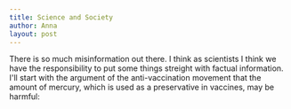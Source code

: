 ```yaml
---
title: Science and Society
author: Anna
layout: post
---
```

There is so much misinformation out there. I think as scientists I think we have the responsibility to put some things streight with factual information.  
I'll start with the argument of the anti-vaccination movement that the amount of mercury, which is used as a preservative in vaccines, may be harmful:  

<span class="image left"><img src="{{ 'assets/images/Mercury.png' | relative_url }}" alt="" /></span>